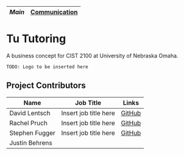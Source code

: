 _*Main*_ | [Communication](COMMUNICATION.md)
-------- | ---------------------------------

# Tu Tutoring
A business concept for CIST 2100 at University of Nebraska Omaha.

`TODO: Logo to be inserted here`

## Project Contributors
Name | Job Title | Links
---- | --------- | -----
David Lentsch | Insert job title here | [GitHub](https://github.com/davidlentsch)
Rachel Pruch | Insert job title here | [GitHub](https://github.com/rpruch)
Stephen Fugger | Insert job title here | [GitHub](https://github.com/sfugger00)
Justin Behrens | |
